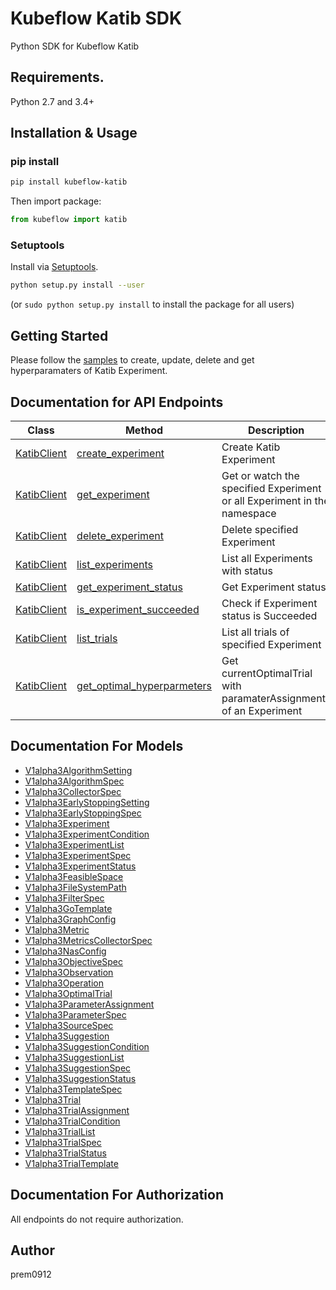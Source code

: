 # Kubeflow Katib SDK 

Python SDK for Kubeflow Katib

## Requirements.

Python 2.7 and 3.4+

## Installation & Usage

### pip install

```sh
pip install kubeflow-katib
```

Then import package:

```python
from kubeflow import katib
```

### Setuptools

Install via [Setuptools](http://pypi.python.org/pypi/setuptools).

```sh
python setup.py install --user
```
(or `sudo python setup.py install` to install the package for all users)

## Getting Started

Please follow the [samples](examples/bayesianoptimization-katib-sdk.ipynb) to create, update, delete and get hyperparamaters of  Katib Experiment.

## Documentation for API Endpoints

Class | Method | Description
------------ | -------------  | -------------
[KatibClient](docs/KatibClient.md) | [create_experiment](docs/KatibClient.md#create_experiment) | Create Katib Experiment|
[KatibClient](docs/KatibClient.md) | [get_experiment](docs/KatibClient.md#get_experiment)    | Get or watch the specified Experiment or all Experiment in the namespace |
[KatibClient](docs/KatibClient.md) | [delete_experiment](docs/KatibClient.md#delete_experiment) | Delete specified Experiment |
[KatibClient](docs/KatibClient.md) | [list_experiments](docs/KatibClient.md#list_experiments) | List all Experiments with status |
[KatibClient](docs/KatibClient.md) | [get_experiment_status](docs/KatibClient.md#get_experiment_status) | Get Experiment status|
[KatibClient](docs/KatibClient.md) | [is_experiment_succeeded](docs/KatibClient.md#is_experiment_succeeded) | Check if Experiment status is Succeeded |
[KatibClient](docs/KatibClient.md) | [list_trials](docs/KatibClient.md#list_trials) | List all trials of specified Experiment |
[KatibClient](docs/KatibClient.md) | [get_optimal_hyperparmeters](docs/KatibClient.md#get_optimal_hyperparmeters) | Get currentOptimalTrial with paramaterAssignments of an Experiment|


## Documentation For Models

 - [V1alpha3AlgorithmSetting](docs/V1alpha3AlgorithmSetting.md)
 - [V1alpha3AlgorithmSpec](docs/V1alpha3AlgorithmSpec.md)
 - [V1alpha3CollectorSpec](docs/V1alpha3CollectorSpec.md)
 - [V1alpha3EarlyStoppingSetting](docs/V1alpha3EarlyStoppingSetting.md)
 - [V1alpha3EarlyStoppingSpec](docs/V1alpha3EarlyStoppingSpec.md)
 - [V1alpha3Experiment](docs/V1alpha3Experiment.md)
 - [V1alpha3ExperimentCondition](docs/V1alpha3ExperimentCondition.md)
 - [V1alpha3ExperimentList](docs/V1alpha3ExperimentList.md)
 - [V1alpha3ExperimentSpec](docs/V1alpha3ExperimentSpec.md)
 - [V1alpha3ExperimentStatus](docs/V1alpha3ExperimentStatus.md)
 - [V1alpha3FeasibleSpace](docs/V1alpha3FeasibleSpace.md)
 - [V1alpha3FileSystemPath](docs/V1alpha3FileSystemPath.md)
 - [V1alpha3FilterSpec](docs/V1alpha3FilterSpec.md)
 - [V1alpha3GoTemplate](docs/V1alpha3GoTemplate.md)
 - [V1alpha3GraphConfig](docs/V1alpha3GraphConfig.md)
 - [V1alpha3Metric](docs/V1alpha3Metric.md)
 - [V1alpha3MetricsCollectorSpec](docs/V1alpha3MetricsCollectorSpec.md)
 - [V1alpha3NasConfig](docs/V1alpha3NasConfig.md)
 - [V1alpha3ObjectiveSpec](docs/V1alpha3ObjectiveSpec.md)
 - [V1alpha3Observation](docs/V1alpha3Observation.md)
 - [V1alpha3Operation](docs/V1alpha3Operation.md)
 - [V1alpha3OptimalTrial](docs/V1alpha3OptimalTrial.md)
 - [V1alpha3ParameterAssignment](docs/V1alpha3ParameterAssignment.md)
 - [V1alpha3ParameterSpec](docs/V1alpha3ParameterSpec.md)
 - [V1alpha3SourceSpec](docs/V1alpha3SourceSpec.md)
 - [V1alpha3Suggestion](docs/V1alpha3Suggestion.md)
 - [V1alpha3SuggestionCondition](docs/V1alpha3SuggestionCondition.md)
 - [V1alpha3SuggestionList](docs/V1alpha3SuggestionList.md)
 - [V1alpha3SuggestionSpec](docs/V1alpha3SuggestionSpec.md)
 - [V1alpha3SuggestionStatus](docs/V1alpha3SuggestionStatus.md)
 - [V1alpha3TemplateSpec](docs/V1alpha3TemplateSpec.md)
 - [V1alpha3Trial](docs/V1alpha3Trial.md)
 - [V1alpha3TrialAssignment](docs/V1alpha3TrialAssignment.md)
 - [V1alpha3TrialCondition](docs/V1alpha3TrialCondition.md)
 - [V1alpha3TrialList](docs/V1alpha3TrialList.md)
 - [V1alpha3TrialSpec](docs/V1alpha3TrialSpec.md)
 - [V1alpha3TrialStatus](docs/V1alpha3TrialStatus.md)
 - [V1alpha3TrialTemplate](docs/V1alpha3TrialTemplate.md)


## Documentation For Authorization

 All endpoints do not require authorization.


## Author

prem0912
